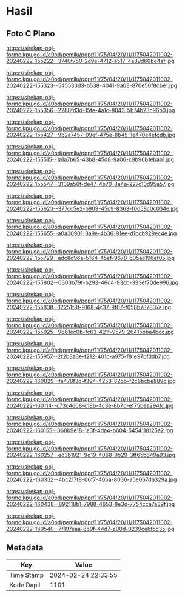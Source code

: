 # Hasil

## Foto C Plano

https://sirekap-obj-formc.kpu.go.id/a0bd/pemilu/pdpr/11/75/04/20/11/1175042011002-20240222-155222--3740f750-2d9e-4712-a517-4a89d60be4af.jpg

https://sirekap-obj-formc.kpu.go.id/a0bd/pemilu/pdpr/11/75/04/20/11/1175042011002-20240222-155323--545533d3-b538-4041-9a08-870e50f8cbe1.jpg

https://sirekap-obj-formc.kpu.go.id/a0bd/pemilu/pdpr/11/75/04/20/11/1175042011002-20240222-155356--2288fd3d-15fe-4a1c-8043-5b74b23c96b0.jpg

https://sirekap-obj-formc.kpu.go.id/a0bd/pemilu/pdpr/11/75/04/20/11/1175042011002-20240222-155427--9b2a7457-09ef-475e-8b45-1e470e4efcdb.jpg

https://sirekap-obj-formc.kpu.go.id/a0bd/pemilu/pdpr/11/75/04/20/11/1175042011002-20240222-155515--1a1a7b65-43b8-45d8-9a06-c9b96b1ebab1.jpg

https://sirekap-obj-formc.kpu.go.id/a0bd/pemilu/pdpr/11/75/04/20/11/1175042011002-20240222-155547--3109a56f-de47-4b70-8a4a-227c10d95a57.jpg

https://sirekap-obj-formc.kpu.go.id/a0bd/pemilu/pdpr/11/75/04/20/11/1175042011002-20240222-155623--377cc5e2-b909-45c9-8363-f0d58c0c034e.jpg

https://sirekap-obj-formc.kpu.go.id/a0bd/pemilu/pdpr/11/75/04/20/11/1175042011002-20240222-155655--a0a30901-3a9e-4b36-91ee-d1bcb929ec4e.jpg

https://sirekap-obj-formc.kpu.go.id/a0bd/pemilu/pdpr/11/75/04/20/11/1175042011002-20240222-155729--adc8d96a-5164-45ef-9678-605ae196ef05.jpg

https://sirekap-obj-formc.kpu.go.id/a0bd/pemilu/pdpr/11/75/04/20/11/1175042011002-20240222-155802--0303b79f-b293-46d4-93cb-333ef70de996.jpg

https://sirekap-obj-formc.kpu.go.id/a0bd/pemilu/pdpr/11/75/04/20/11/1175042011002-20240222-155838--12251f8f-9168-4c37-9f07-f058b787837a.jpg

https://sirekap-obj-formc.kpu.go.id/a0bd/pemilu/pdpr/11/75/04/20/11/1175042011002-20240222-155925--9681ec0b-fc63-421f-9579-26415bba4bcc.jpg

https://sirekap-obj-formc.kpu.go.id/a0bd/pemilu/pdpr/11/75/04/20/11/1175042011002-20240222-155957--2f2b3a3e-f212-401c-a975-f81e97bfddb7.jpg

https://sirekap-obj-formc.kpu.go.id/a0bd/pemilu/pdpr/11/75/04/20/11/1175042011002-20240222-160029--fa478f3d-f394-4253-825b-f2c6bcbe889c.jpg

https://sirekap-obj-formc.kpu.go.id/a0bd/pemilu/pdpr/11/75/04/20/11/1175042011002-20240222-160114--c73c4d68-c18b-4c3e-8b7b-ef75bee294fc.jpg

https://sirekap-obj-formc.kpu.go.id/a0bd/pemilu/pdpr/11/75/04/20/11/1175042011002-20240222-160155--068b9e18-1a3f-4da4-b604-5454118125a2.jpg

https://sirekap-obj-formc.kpu.go.id/a0bd/pemilu/pdpr/11/75/04/20/11/1175042011002-20240222-160257--ed3b1921-9d19-4068-9b29-3ff65b649a93.jpg

https://sirekap-obj-formc.kpu.go.id/a0bd/pemilu/pdpr/11/75/04/20/11/1175042011002-20240222-160332--4bc217f8-06f7-40ba-8036-a5e067d6329a.jpg

https://sirekap-obj-formc.kpu.go.id/a0bd/pemilu/pdpr/11/75/04/20/11/1175042011002-20240222-160438--892118b1-7988-4653-8e3d-7754cca7a39f.jpg

https://sirekap-obj-formc.kpu.go.id/a0bd/pemilu/pdpr/11/75/04/20/11/1175042011002-20240222-160540--7f197eaa-8b9f-44d7-a00d-0239ce6fcd35.jpg


## Metadata

| Key        | Value               |
| ---------- | ------------------- |
| Time Stamp | 2024-02-24 22:33:55 |
| Kode Dapil | 1101                |




